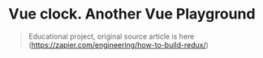# Vue clock. Another Vue Playground

> Educational project, original source article is here (https://zapier.com/engineering/how-to-build-redux/)